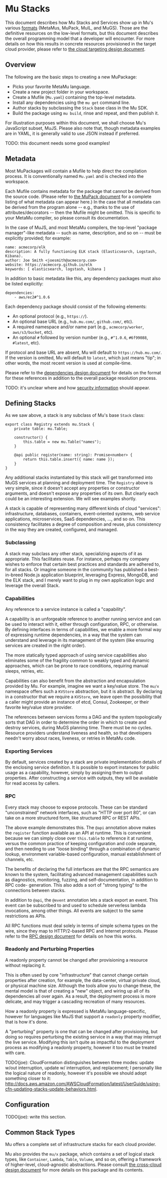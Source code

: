 # Mu Stacks

This document describes how Mu Stacks and Services show up in Mu's various [formats](formats.md) (MetaMus, MuPack, MuIL,
and MuGS).  Those are the definitive resources on the low-level formats, but this document describes the overall
programming model that a developer will encounter.  For more details on how this results in concrete resources
provisioned in the target cloud provider, please refer to [the cloud targeting design document](clouds.md).

## Overview

The following are the basic steps to creating a new MuPackage:

* Picks your favorite MetaMu language.
* Create a new project folder in your workspace.
* Create a Mufile (`Mu.yaml`) containing the top-level metadata.
* Install any dependencies using the `mu get` command line.
* Author stacks by subclassing the `Stack` base class in the Mu SDK.
* Build the package using `mu build`, rinse and repeat, and then publish it.

For illustration purposes within this document, we shall choose Mu's JavaScript subset, MuJS.  Please also note that,
though metadata examples are in YAML, it is generally valid to use JSON instead if preferred.

TODO: this document needs some good examples!

## Metadata

Most MuPackages will contain a Mufile to help direct the compilation process.  It is conventionally named `Mu.yaml` and
is checked into the workspace.

Each Mufile contains metadata for the package that cannot be derived from the source code.  (Please refer to
[the MuPack document](mupack.md) for a complete listing of what metadata can appear here.)  In the case that all
metadata can be derived from the program alone -- e.g., thanks to the use of attributes/decorators -- then the Mufile
might be omitted.  This is specific to your MetaMu compiler, so please consult its documentation.

In the case of MuJS, and most MetaMu compilers, the top-level "package manager"-like metadata -- such as name,
description, and so on -- must be explicitly provided; for example:

    name: acmecorp/elk
    description: A fully functioning ELK stack (Elasticsearch, Logstash, Kibana).
    author: Joe Smith <joesmith@acmecorp.com>
    website: https://acmecorp.github.io/elk
    keywords: [ elasticsearch, logstash, kibana ]

In addition to basic metadata like this, any dependency packages must also be listed explicitly:

    dependencies:
        - aws/ec2#^1.0.6

Each dependency package should consist of the following elements:

* An optional protocol (e.g., `https://`).
* An optional base URL (e.g., `hub.mu.com/`, `github.com/`, etc).
* A required namespace and/or name part (e.g., `acmecorp/worker`, `aws/s3/bucket`, etc).
* An optional `#` followed by version number (e.g., `#^1.0.6`, `#6f99088`, `#latest`, etc).

If protocol and base URL are absent, Mu will default to `https://hub.mu.com/`.  If the version is omitted, Mu will
default to `latest`, which just means "tip"; in other words, the most recent version is used at compile-time.

Please refer to the [dependencies design document](deps.md) for details on the format for these references in addition
to the overall package resolution process.

TODO: it's unclear where and how [security information](security.md) should appear.

## Defining Stacks

As we saw above, a stack is any subclass of Mu's base `Stack` class:

    export class Registry extends mu.Stack {
        private table: mu.Table;

        constructor() {
            this.table = new mu.Table("names");
        }

        @api public register(name: string): Promise<number> {
            return this.table.insert({ name: name });
        }
    }

Any additional stacks instantiated by this stack will get transformed into MuGS services at planning and deployment
time.  The `Registry` above is very simple, since it doesn't accept any properties or constructor arguments, and doesn't
expose any properties of its own.  But clearly each could be an interesting extension.  We will see examples shortly.

A stack is capable of representing many different kinds of cloud "services": infrastructure, databases, containers,
event-oriented systems, web service applications, microservices, SaaS dependencies, ..., and so on.  This consistency
facilitates a degree of composition and reuse, plus consistency in the way they are created, configured, and managed.

### Subclassing

A stack may subclass any other stack, specializing aspects of it as appropriate.  This facilitates reuse.  For instance,
perhaps my company wishes to enforce that certain best practices and standards are adhered to, for all stacks.  Or
imagine someone in the community has published a best-in-breed Node.js application blueprint, leveraging Express,
MongoDB, and the ELK stack, and I merely want to plug in my own application logic and leverage the overall Stack.

### Capabilities

Any reference to a service instance is called a "capability".

A capability is an unforgeable reference to another running service and can be used to interact with it, either through
configuration, RPC, or otherwise.  By defining interfaces in terms of capabilities, we enable a more formal way of
expressing runtime dependencies, in a way that the system can understand and leverage in its management of the system
(like ensuring services are created in the right order).

The more statically typed approach of using service capabilities also eliminates some of the fragility common to weakly
typed and dynamic approaches, which can be prone to race conditions, requiring manual sleeps, retries, etc.

Capabilities can also benefit from the abstraction and encapsulation provided by Mu.  For example, imagine we want a
key/value store.  The `mu/x` namespace offers such a `KVStore` abstraction, but it is abstract.  By declaring in a
constructor that we require a `KVStore`, we leave open the possibility that a caller might provide an instance of etcd,
Consul, Zookeeper, or their favorite key/value store provider.

The references between services forms a DAG and the system topologically sorts that DAG in order to determine the order
in which to create and destroy services, during MuGS planning time.  There must be no cycles.  Resource providers
understand liveness and health, so that developers needn't worry about races, liveness, or retries in MetaMu code.

### Exporting Services

By default, services created by a stack are private implementation details of the enclosing service definition.  It is
possible to export instances for public usage as a capability, however, simply by assigning them to output properties.
After constructing a service with outputs, they will be available for read access by callers.

### RPC

Every stack may choose to expose protocols.  These can be standard "unconstrained" network interfaces, such as "HTTP
over port 80", or can take on a more structured form, like structured RPC or REST APIs.

The above example demonstrates this.  The `@api` annotation above makes the `register` function available as an API
at runtime.  This is convenient because we can simply close over `this.table` to reference it at runtime, versus the
common practice of keeping configuration and code separate, and then needing to use "loose binding" through a
combination of dynamic lookup, environment variable-based configuration, manual establishment of channels, etc.

The benefits of declaring the full interfaces are that the RPC semantics are known to the system, facilitating advanced
management capabilities such as diagnostics, monitoring, fuzzing, and self-documentation, in addition to RPC code-
generation.  This also adds a sort of "strong typing" to the connections between stacks.

In addition to `@api`, the `@event` annotation lets a stack export an event.  This event can be subscribed to and used
to schedule serverless lambda invocations, among other things.  All events are subject to the same restrictions as APIs.

All RPC functions must deal solely in terms of simple schema types on the wire, since they map to HTTP/2-based RPC and
Internet protocols.  Please refer to the [RPC design document](rpc.md) for details on how this works.

### Readonly and Perturbing Properties

A readonly property cannot be changed after provisioning a resource without replacing it.

This is often used by core "infrastructure" that cannot change certain properties after creation, for example, the
data-center, virtual private cloud, or physical machine size.  Although the tools allow you to change these, the mental
model is that of creating a "new" object, and wiring up all of its dependencies all over again.  As a result, the
deployment process is more delicate, and may trigger a cascading recreation of many resources.

How a readonly property is expressed is MetaMu language-specific, however for languages like MuJS that support a
`readonly` property modifier, that is how it's done.

A "perturbing" property is one that can be changed after provisioning, but doing so requires perturbing the existing
service in a way that may interrupt the live service.  Modifying this isn't quite as impactful to the deployment process
as modifying a readonly property, however it too must be treated with care.

TODO(joe): CloudFormation distinguishes between three modes: update w/out interruption, update w/ interruption, and
replacement; I personally like the logical nature of readonly, however it's possible we should adopt something closer to
it: http://docs.aws.amazon.com/AWSCloudFormation/latest/UserGuide/using-cfn-updating-stacks-update-behaviors.html.

## Configuration

TODO(joe): write this section.

## Common Stack Types

Mu offers a complete set of infrastructure stacks for each cloud provider.

Mu also provides the `mu/x` package, which contains a set of logical stack types, like `Container`, `Lambda`, `Table`,
`Volume`, and so on, offering a framework of higher-level, cloud-agnostic abstractions.  Please consult [the cross-cloud
design document](x-cloud.md) for more details on this package and its contents.

